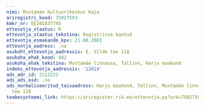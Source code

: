 ```yaml
---
nimi: Mustamäe Kultuurikeskus Kaja
ariregistri_kood: 75027593
kmkr_nr: EE101837745
ettevotja_staatus: R
ettevotja_staatus_tekstina: Registrisse kantud
ettevotja_esmakande_kpv: 21.08.2001
ettevotja_aadress: .na
asukoht_ettevotja_aadressis: E. Vilde tee 118
asukoha_ehak_kood: 482
asukoha_ehak_tekstina: Mustamäe linnaosa, Tallinn, Harju maakond
indeks_ettevotja_aadressis: '12614'
ads_adr_id: 2112222
ads_ads_oid: .na
ads_normaliseeritud_taisaadress: Harju maakond, Tallinn, Mustamäe linnaosa, E. Vilde
  tee 118
teabesysteemi_link: https://ariregister.rik.ee/ettevotja.py?ark=75027593&ref=rekvisiidid
---
```

